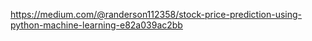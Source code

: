 https://medium.com/@randerson112358/stock-price-prediction-using-python-machine-learning-e82a039ac2bb